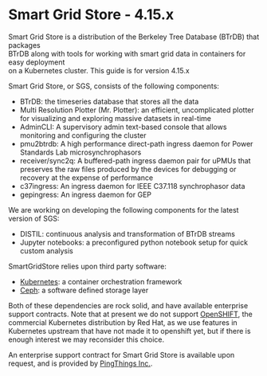 # Smart Grid Store - 4.15.x

Smart Grid Store is a distribution of the Berkeley Tree Database \(BTrDB\) that packages  
BTrDB along with tools for working with smart grid data in containers for easy deployment  
on a Kubernetes cluster. This guide is for version 4.15.x

Smart Grid Store, or SGS, consists of the following components:

* BTrDB: the timeseries database that stores all the data
* Multi Resolution Plotter \(Mr. Plotter\): an efficient, uncomplicated plotter for visualizing and exploring massive datasets in real-time
* AdminCLI: A supervisory admin text-based console that allows monitoring and configuring the cluster
* pmu2btrdb: A high performance direct-path ingress daemon for Power Standards Lab microsynchrophasors
* receiver/sync2q: A buffered-path ingress daemon pair for uPMUs that preserves the raw files produced by the devices for debugging or recovery at the expense of performance
* c37ingress: An ingress daemon for IEEE C37.118 synchrophasor data
* gepingress: An ingress daemon for GEP

We are working on developing the following components for the latest version of SGS:

* DISTIL: continuous analysis and transformation of BTrDB streams
* Jupyter notebooks: a preconfigured python notebook setup for quick custom analysis

SmartGridStore relies upon third party software:

* [Kubernetes](https://kubernetes.io/): a container orchestration framework
* [Ceph](https://ceph.com/): a software defined storage layer

Both of these dependencies are rock solid, and have available enterprise support contracts. Note that at present we do not support [OpenSHIFT](https://www.openshift.com/), the commercial Kubernetes distribution by Red Hat, as we use features in Kubernetes upstream that have not made it to openshift yet, but if there is enough interest we may reconsider this choice.

An enterprise support contract for Smart Grid Store is available upon request, and is provided by [PingThings Inc.](http://www.pingthings.io/).

